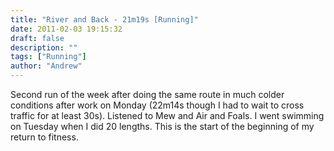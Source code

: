 ```yaml
---
title: "River and Back - 21m19s [Running]"
date: 2011-02-03 19:15:32
draft: false
description: ""
tags: ["Running"]
author: "Andrew"
---
```


Second run of the week after doing the same route in much colder conditions after work on Monday (22m14s though I had to wait to cross traffic for at least 30s). Listened to Mew and Air and Foals. I went swimming on Tuesday when I did 20 lengths. This is the start of the beginning of my return to fitness.
